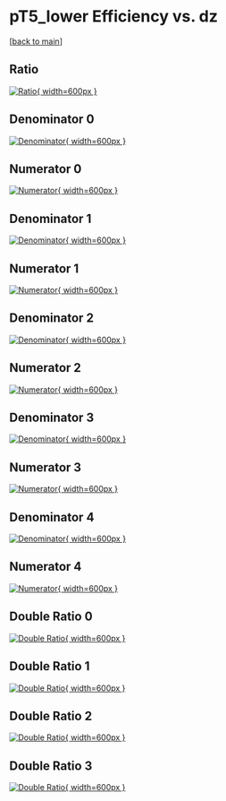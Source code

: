 # pT5_lower Efficiency vs. dz

[[back to main](./)]



## Ratio

[![Ratio](../mtv/var/pT5_lower_vtr_321_0_eff_dz.png){ width=600px }](../mtv/var/pT5_lower_vtr_321_0_eff_dz.pdf)

## Denominator 0

[![Denominator](../mtv/den/pT5_lower_vtr_321_0_eff_dz_den0.png){ width=600px }](../mtv/den/pT5_lower_vtr_321_0_eff_dz_den0.pdf)

## Numerator 0

[![Numerator](../mtv/num/pT5_lower_vtr_321_0_eff_dz_num0.png){ width=600px }](../mtv/num/pT5_lower_vtr_321_0_eff_dz_num0.pdf)

## Denominator 1

[![Denominator](../mtv/den/pT5_lower_vtr_321_0_eff_dz_den1.png){ width=600px }](../mtv/den/pT5_lower_vtr_321_0_eff_dz_den1.pdf)

## Numerator 1

[![Numerator](../mtv/num/pT5_lower_vtr_321_0_eff_dz_num1.png){ width=600px }](../mtv/num/pT5_lower_vtr_321_0_eff_dz_num1.pdf)

## Denominator 2

[![Denominator](../mtv/den/pT5_lower_vtr_321_0_eff_dz_den2.png){ width=600px }](../mtv/den/pT5_lower_vtr_321_0_eff_dz_den2.pdf)

## Numerator 2

[![Numerator](../mtv/num/pT5_lower_vtr_321_0_eff_dz_num2.png){ width=600px }](../mtv/num/pT5_lower_vtr_321_0_eff_dz_num2.pdf)

## Denominator 3

[![Denominator](../mtv/den/pT5_lower_vtr_321_0_eff_dz_den3.png){ width=600px }](../mtv/den/pT5_lower_vtr_321_0_eff_dz_den3.pdf)

## Numerator 3

[![Numerator](../mtv/num/pT5_lower_vtr_321_0_eff_dz_num3.png){ width=600px }](../mtv/num/pT5_lower_vtr_321_0_eff_dz_num3.pdf)

## Denominator 4

[![Denominator](../mtv/den/pT5_lower_vtr_321_0_eff_dz_den4.png){ width=600px }](../mtv/den/pT5_lower_vtr_321_0_eff_dz_den4.pdf)

## Numerator 4

[![Numerator](../mtv/num/pT5_lower_vtr_321_0_eff_dz_num4.png){ width=600px }](../mtv/num/pT5_lower_vtr_321_0_eff_dz_num4.pdf)

## Double Ratio 0

[![Double Ratio](../mtv/ratio/pT5_lower_vtr_321_0_eff_dz_ratio0.png){ width=600px }](../mtv/ratio/pT5_lower_vtr_321_0_eff_dz_ratio0.pdf)

## Double Ratio 1

[![Double Ratio](../mtv/ratio/pT5_lower_vtr_321_0_eff_dz_ratio1.png){ width=600px }](../mtv/ratio/pT5_lower_vtr_321_0_eff_dz_ratio1.pdf)

## Double Ratio 2

[![Double Ratio](../mtv/ratio/pT5_lower_vtr_321_0_eff_dz_ratio2.png){ width=600px }](../mtv/ratio/pT5_lower_vtr_321_0_eff_dz_ratio2.pdf)

## Double Ratio 3

[![Double Ratio](../mtv/ratio/pT5_lower_vtr_321_0_eff_dz_ratio3.png){ width=600px }](../mtv/ratio/pT5_lower_vtr_321_0_eff_dz_ratio3.pdf)

